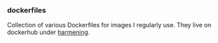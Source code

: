 ### dockerfiles

Collection of various Dockerfiles for images I regularly use.
They live on dockerhub under [harmening](https://hub.docker.com/u/harmening/).
